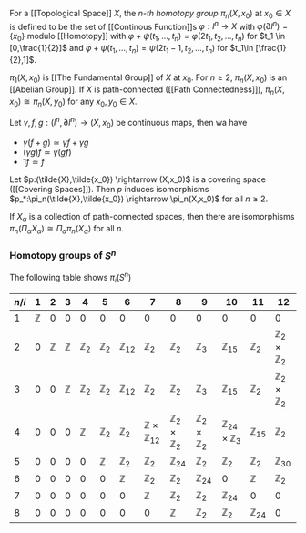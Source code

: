 For a [[Topological Space]] $X$, the *$n$-th homotopy group* $\pi_n(X,x_0)$ at $x_0\in X$ is defined to be the set of [[Continous Function]]s $\varphi : I^n \rightarrow X$ with $\varphi(\partial I^n) = \{x_0\}$ modulo [[Homotopy]] with $\varphi + \psi(t_1,\dots,t_n) = \varphi(2t_1,t_2,\dots,t_n)$ for $t_1 \in [0,\frac{1}{2}]$ and $\varphi+\psi(t_1,\dots,t_n) = \psi(2t_1-1,t_2,\dots,t_n)$ for $t_1\in [\frac{1}{2},1]$. 

$\pi_1(X,x_0)$ is [[The Fundamental Group]] of $X$ at $x_0$.
For $n\geq 2$, $\pi_n(X,x_0)$ is an [[Abelian Group]].
If $X$ is path-connected ([[Path Connectedness]]), $\pi_n(X,x_0) \cong \pi_n(X,y_0)$ for any $x_0,y_0\in X$.

Let $\gamma,f,g : (I^n,\partial I^n) \rightarrow (X,x_0)$ be continuous maps, then wa have 
* $\gamma(f+g) \simeq \gamma f + \gamma g$
* $(\gamma g)f \simeq \gamma (gf)$
* $1f \simeq f$

Let $p:(\tilde{X},\tilde{x_0}) \rightarrow (X,x_0)$ is a covering space ([[Covering Spaces]]). Then $p$ induces isomorphisms $p_*:\pi_n(\tilde{X},\tilde{x_0}) \rightarrow \pi_n(X,x_0)$ for all $n\geq 2$.

If $X_{\alpha}$ is a collection of path-connected spaces, then there are isomorphisms $\pi_n(\Pi_{\alpha}X_{\alpha}) \cong \Pi_{\alpha}\pi_n(X_{\alpha})$ for all $n$.

### Homotopy groups of $S^n$

The following table shows $\pi_i(S^n)$

| $n$/$i$ | $1$ | $2$ | $3$ | $4$ | $5$ | $6$ | $7$ | $8$ | $9$ | $10$ | $11$ | $12$ |
|-----|---|---|---|---|---|---|---|---|---|---|---|---|
| 1 | $\mathbb{Z}$ | $0$ | $0$ | $0$ | $0$ | $0$ | $0$| $0$ | $0$ | $0$ | $0$ | $0$ | 
| $2$ | $0$| $\mathbb{Z}$| $\mathbb{Z}$ | $\mathbb{Z}_2$ | $\mathbb{Z}_2$ | $\mathbb{Z}_{12}$ | $\mathbb{Z}_2$ | $\mathbb{Z}_2$ | $\mathbb{Z}_3$ | $\mathbb{Z}_{15}$ | $\mathbb{Z}_2$ | $\mathbb{Z}_2 \times \mathbb{Z}_2$ | 
| $3$ | $0$ | $0$| $\mathbb{Z}$ | $\mathbb{Z}_2$ | $\mathbb{Z}_2$ | $\mathbb{Z}_{12}$ | $\mathbb{Z}_2$ | $\mathbb{Z}_2$ | $\mathbb{Z}_3$ | $\mathbb{Z}_{15}$ | $\mathbb{Z}_2$| $\mathbb{Z}_2\times \mathbb{Z}_2$|
| $4$| $0$ | $0$| $0$| $\mathbb{Z}$| $\mathbb{Z}_2$| $\mathbb{Z}_2$| $\mathbb{Z}\times \mathbb{Z}_{12}$| $\mathbb{Z}_2\times\mathbb{Z}_2$ | $\mathbb{Z}_2\times\mathbb{Z}_2$ | $\mathbb{Z}_{24} \times \mathbb{Z}_3$ | $\mathbb{Z}_{15}$ | $\mathbb{Z}_2$|
| $5$ | $0$ | $0$ | $0$| $0$| $\mathbb{Z}$| $\mathbb{Z}_2$| $\mathbb{Z}_2$ | $\mathbb{Z}_{24}$ | $\mathbb{Z}_2$ | $\mathbb{Z}_2$ | $\mathbb{Z}_2$ | $\mathbb{Z}_{30}$| 
| $6$ | $0$ | $0$| $0$ | $0$ | $0$ | $\mathbb{Z}$| $\mathbb{Z}_2$ | $\mathbb{Z}_2$ | $\mathbb{Z}_{24}$ | $0$ | $\mathbb{Z}$ | $\mathbb{Z}_2$|
|$7$| $0$ | $0$| $0$| $0$| $0$| $0$|$\mathbb{Z}$| $\mathbb{Z}_2$ | $\mathbb{Z}_2$ | $\mathbb{Z}_{24}$| $0$ | $0$|
|$8$| $0$ | $0$| $0$| $0$| $0$| $0$| $0$| $\mathbb{Z}$ | $\mathbb{Z}_2$ | $\mathbb{Z}_2$ | $\mathbb{Z}_{24}$ |$0$|




